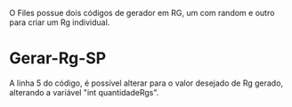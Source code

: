 O Files possue dois códigos de gerador em RG, um com random e outro para criar um Rg individual.


# Gerar-Rg-SP

A linha 5 do código, é possível alterar para o valor desejado de Rg gerado, alterando a variável "int quantidadeRgs".
